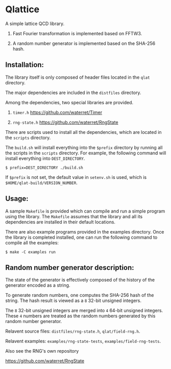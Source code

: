 # Qlattice

A simple lattice QCD library.

1. Fast Fourier transformation is implemented based on FFTW3.

2. A random number generator is implemented based on the SHA-256 hash.

## Installation:

The library itself is only composed of header files located in the
`qlat` directory.

The major dependencies are included in the `distfiles` directory.

Among the dependencies, two special libraries are provided.

1. `timer.h` https://github.com/waterret/Timer

2. `rng-state.h` https://github.com/waterret/RngState

There are scripts used to install all the dependencies, which are located
in the `scripts` directory.

The `build.sh` will install everything into the `$prefix` directory
by running all the scripts in the `scripts` directory. For example,
the following command will install everything into `DEST_DIRECTORY`.

`$ prefix=DEST_DIRECTORY ./build.sh`

If `$prefix` is not set, the default value in `setenv.sh` is used,
which is `$HOME/qlat-build/VERSION_NUMBER`.

## Usage:

A sample `Makefile` is provided which can compile and run a simple
program using the library. The `Makefile` assumes that the library
and all its dependencies are installed in their default locations.

There are also example programs provided in the examples directory. Once
the library is completed installed, one can run the following command
to compile all the examples:

`$ make -C examples run`

## Random number generator description:

The state of the generator is effectively composed of the history of the
generator encoded as a string.

To generate random numbers, one computes the SHA-256 hash of the string.
The hash result is viewed as a `8` 32-bit unsigned integers.

The `8` 32-bit unsigned integers are merged into `4` 64-bit unsigned
integers. These `4` numbers are treated as the random numbers generated
by this random number generator.

Relavent source files: `distfiles/rng-state.h`, `qlat/field-rng.h`.

Relavent examples: `examples/rng-state-tests`, `examples/field-rng-tests`.

Also see the RNG's own repository

https://github.com/waterret/RngState
